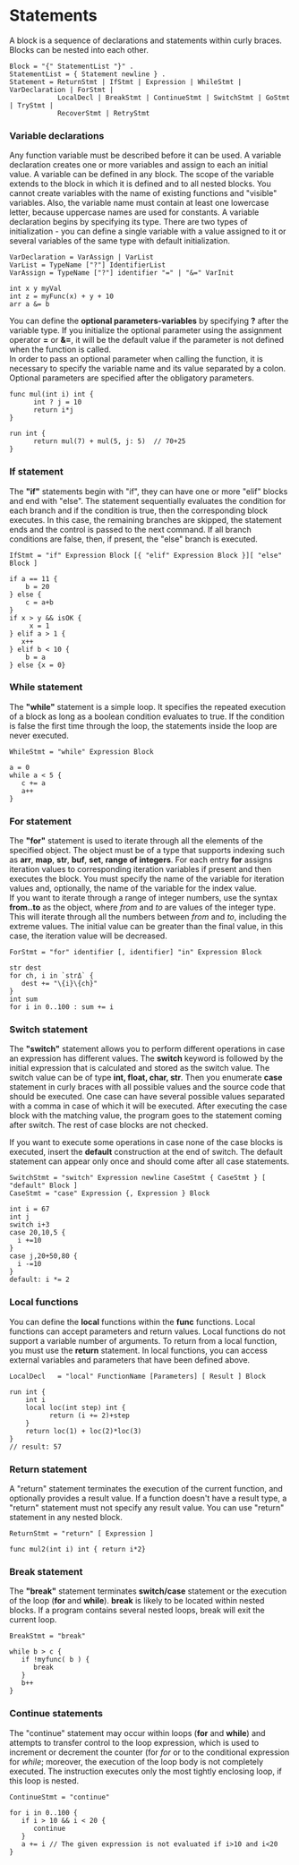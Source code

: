 # Statements

A block is a sequence of declarations and statements within curly braces. Blocks can be nested into each other.

```text
Block = "{" StatementList "}" .
StatementList = { Statement newline } .
Statement = ReturnStmt | IfStmt | Expression | WhileStmt | VarDeclaration | ForStmt | 
            LocalDecl | BreakStmt | ContinueStmt | SwitchStmt | GoStmt | TryStmt | 
            RecoverStmt | RetryStmt
```

### Variable declarations

Any function variable must be described before it can be used. A variable declaration creates one or more variables and assign to each an initial value. A variable can be defined in any block. The scope of the variable extends to the block in which it is defined and to all nested blocks. You cannot create variables with the name of existing functions and "visible" variables. Also, the variable name must contain at least one lowercase letter, because uppercase names are used for constants. A variable declaration begins by specifying its type. There are two types of initialization - you can define a single variable with a value assigned to it or several variables of the same type with default initialization.

```text
VarDeclaration = VarAssign | VarList
VarList = TypeName ["?"] IdentifierList
VarAssign = TypeName ["?"] identifier "=" | "&=" VarInit
```

```text
int x y myVal
int z = myFunc(x) + y + 10
arr a &= b
```

You can define the **optional parameters-variables** by specifying **?** after the variable type. If you initialize the optional parameter using the assignment operator **=** or **&=**, it will be the default value if the parameter is not defined when the function is called.  
In order to pass an optional parameter when calling the function, it is necessary to specify the variable name and its value separated by a colon. Optional parameters are specified after the obligatory parameters.

```text
func mul(int i) int {
      int ? j = 10
      return i*j
}

run int {
      return mul(7) + mul(5, j: 5)  // 70+25
}
```

### If statement

The **"if"** statements begin with "if", they can have one or more "elif" blocks and end with "else". The statement sequentially evaluates the condition for each branch and if the condition is true, then the corresponding block executes. In this case, the remaining branches are skipped, the statement ends and the control is passed to the next command. If all branch conditions are false, then, if present, the "else" branch is executed.

```text
IfStmt = "if" Expression Block [{ "elif" Expression Block }][ "else" Block ]
```

```text
if a == 11 {
    b = 20
} else {
    c = a+b
}
if x > y && isOK { 
     x = 1 
} elif a > 1 {
   x++
} elif b < 10 {
    b = a
} else {x = 0}
```

### While statement

The **"while"** statement is a simple loop. It specifies the repeated execution of a block as long as a boolean condition evaluates to true. If the condition is false the first time through the loop, the statements inside the loop are never executed.

```text
WhileStmt = "while" Expression Block
```

```text
a = 0
while a < 5 {
   с += a
   a++
}
```

### For statement

The **"for"** statement is used to iterate through all the elements of the specified object. The object must be of a type that supports indexing such as **arr**, **map**, **str**, **buf**, **set**, **range of integers**. For each entry **for** assigns iteration values to corresponding iteration variables if present and then executes the block. You must specify the name of the variable for iteration values and, optionally, the name of the variable for the index value.  
If you want to iterate through a range of integer numbers, use the syntax **from..to** as the object, where _from_ and _to_ are values of the integer type. This will iterate through all the numbers between _from_ and _to_, including the extreme values. The initial value can be greater than the final value, in this case, the iteration value will be decreased.

```text
ForStmt = "for" identifier [, identifier] "in" Expression Block
```

```text
str dest
for ch, i in `strΔ` {
   dest += "\{i}\{ch}"
}
int sum
for i in 0..100 : sum += i
```

### Switch statement

The **"switch"** statement allows you to perform different operations in case an expression has different values. The **switch** keyword is followed by the initial expression that is calculated and stored as the switch value. The switch value can be of type **int, float, char, str**. Then you enumerate **case** statement in curly braces with all possible values and the source code that should be executed. One case can have several possible values separated with a comma in case of which it will be executed. After executing the case block with the matching value, the program goes to the statement coming after switch. The rest of case blocks are not checked.

If you want to execute some operations in case none of the case blocks is executed, insert the **default** construction at the end of switch. The default statement can appear only once and should come after all case statements.

```text
SwitchStmt = "switch" Expression newline CaseStmt { CaseStmt } [ "default" Block ]
CaseStmt = "case" Expression {, Expression } Block
```

```text
int i = 67
int j
switch i+3 
case 20,10,5 {
  i +=10
}
case j,20+50,80 {
  i -=10
}
default: i *= 2
```

### Local functions

You can define the **local** functions within the **func** functions. Local functions can accept parameters and return values. Local functions do not support a variable number of arguments. To return from a local function, you must use the **return** statement. In local functions, you can access external variables and parameters that have been defined above.

```text
LocalDecl   = "local" FunctionName [Parameters] [ Result ] Block
```

```text
run int {
    int i
    local loc(int step) int {
          return (i += 2)+step
    }
    return loc(1) + loc(2)*loc(3)
} 
// result: 57
```

### Return statement

A "return" statement terminates the execution of the current function, and optionally provides a result value. If a function doesn't have a result type, a "return" statement must not specify any result value. You can use "return" statement in any nested block.

```text
ReturnStmt = "return" [ Expression ]
```

```text
func mul2(int i) int { return i*2}
```

### Break statement

The **"break"** statement terminates **switch/case** statement or the execution of the loop \(**for** and **while**\). **break** is likely to be located within nested blocks. If a program contains several nested loops, break will exit the current loop.

```text
BreakStmt = "break"
```

```text
while b > c {
   if !myfunc( b ) {
      break   
   }
   b++
}
```

### Continue statements

The "continue" statement may occur within loops \(**for** and **while**\) and attempts to transfer control to the loop expression, which is used to increment or decrement the counter \(for _for_ or to the conditional expression for _while_; moreover, the execution of the loop body is not completely executed. The instruction executes only the most tightly enclosing loop, if this loop is nested.

```text
ContinueStmt = "continue"
```

```text
for i in 0..100 {
   if i > 10 && i < 20 {
      continue 
   }
   a += i // The given expression is not evaluated if i>10 and i<20
}
```

## 

